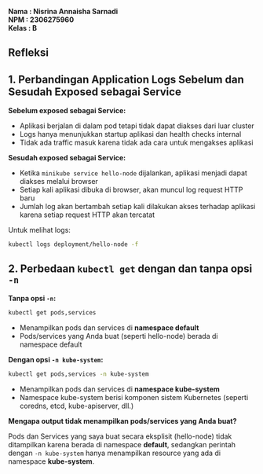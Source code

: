 **Nama  : Nisrina Annaisha Sarnadi   
NPM   : 2306275960  
Kelas : B**

Refleksi
---

## 1. Perbandingan Application Logs Sebelum dan Sesudah Exposed sebagai Service

**Sebelum exposed sebagai Service:**
- Aplikasi berjalan di dalam pod tetapi tidak dapat diakses dari luar cluster
- Logs hanya menunjukkan startup aplikasi dan health checks internal
- Tidak ada traffic masuk karena tidak ada cara untuk mengakses aplikasi

**Sesudah exposed sebagai Service:**
- Ketika `minikube service hello-node` dijalankan, aplikasi menjadi dapat diakses melalui browser
- Setiap kali aplikasi dibuka di browser, akan muncul log request HTTP baru
- Jumlah log akan bertambah setiap kali dilakukan akses terhadap aplikasi karena setiap request HTTP akan tercatat

Untuk melihat logs:
```bash
kubectl logs deployment/hello-node -f
```

## 2. Perbedaan `kubectl get` dengan dan tanpa opsi `-n`

**Tanpa opsi `-n`:**
```bash
kubectl get pods,services
```
- Menampilkan pods dan services di **namespace default**
- Pods/services yang Anda buat (seperti hello-node) berada di namespace default

**Dengan opsi `-n kube-system`:**
```bash
kubectl get pods,services -n kube-system
```
- Menampilkan pods dan services di **namespace kube-system**
- Namespace kube-system berisi komponen sistem Kubernetes (seperti coredns, etcd, kube-apiserver, dll.)

**Mengapa output tidak menampilkan pods/services yang Anda buat?**

Pods dan Services yang saya buat secara eksplisit (hello-node) tidak ditampilkan karena berada di namespace **default**, sedangkan perintah dengan `-n kube-system` hanya menampilkan resource yang ada di namespace **kube-system**.